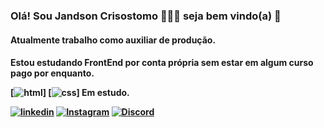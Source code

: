 ### Olá! Sou Jandson Crisostomo 🙋🏻‍♂️ seja bem vindo(a) 🤝

<h4>Atualmente trabalho como auxiliar de produção.<h4/>
<p>Estou estudando FrontEnd por conta própria sem estar em algum curso pago por enquanto.</p>

[![html](https://img.shields.io/badge/HTML5-E34F26?style=for-the-badge&logo=html5&logoColor=white)] [![css](https://img.shields.io/badge/CSS3-1572B6?style=for-the-badge&logo=css3&logoColor=white)] Em estudo.

[![linkedin](https://img.shields.io/badge/LinkedIn-0077B5?style=for-the-badge&logo=linkedin&logoColor=white)](https://www.linkedin.com/in/jandson-crisostomo-292a40a4/)
[![Instagram](https://img.shields.io/badge/Instagram-E4405F?style=for-the-badge&logo=instagram&logoColor=white)](https://www.instagram.com/oxejandinho/)
[![Discord](https://img.shields.io/badge/Discord-7289DA?style=for-the-badge&logo=discord&logoColor=white)](https://discord.gg/8sH4QAr4)

